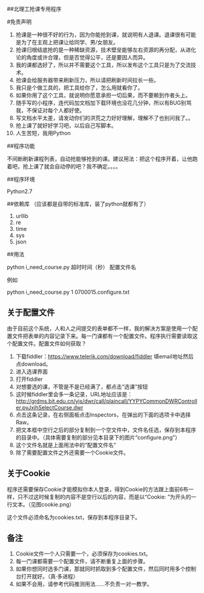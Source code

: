##北理工抢课专用程序

#免责声明

1. 抢课是一种很不好的行为，因为你能抢到课，就说明有人退课。退课很有可能是为了在主观上把课让给同学、男/女朋友。
2. 抢课归根结底抢的是一种稀缺资源，技术壁垒能够左右资源的再分配，从进化论的角度或许合理，但是否觉得公平，还是要因人而异。
3. 我的课都选好了，所以并不需要这个工具，所以发布这个工具只是为了交流技术。
4. 抢课会给服务器带来刷新压力，所以请把刷新时间拉长一些。
5. 我只是个做工具的，把工具给你了，怎么用就看你了。
6. 如果你用了这个工具，就说明你愿意承担一切后果，而不要赖到作者头上。
7. 随手写的小程序，连代码加文档加下载环境也没花几分钟，所以有BUG别骂我，不保证对每个人都好使。
8. 写文档水平太差，请发动你们的洪荒之力好好理解，理解不了也别问我了。。
9. 抢上课了就好好学习吧，以后自己写脚本。
10. 人生苦短，我用Python

##程序功能

不间断刷新课程列表，自动抢能够抢到的课。建议用法：把这个程序开着，让他跑着吧，抢上课了就会自动停的吧？我不确定。。。。

##程序环境

Python2.7

##依赖库 （应该都是自带的标准库，装了python就都有了）

1. urllib
2. re
3. time
4. sys
5. json 

##用法

python i_need_course.py 超时时间（秒） 配置文件名

例如

python i_need_course.py 1 0700015.configure.txt

## 关于配置文件

由于目前这个系统，人和人之间提交的表单都不一样，我的解决方案是使用一个配置文件把表单的内容记录下来。每一门课都有一个配置文件。程序执行需要读取这个配置文件。配置文件如何获取？

1. 下载fiddler：https://www.telerik.com/download/fiddler 填email地址然后点download。
2. 进入选课界面
3. 打开fiddler
4. 对想要选的课，不管是不是已经满了，都点击“选课”按钮
5. 这时候fiddler里会多一条记录，URL地址应该是：http://grdms.bit.edu.cn/yjs/dwr/call/plaincall/YYPYCommonDWRController.pyJxjhSelectCourse.dwr
6. 点击这条记录，在右侧面板点击Inspectors，在弹出的下面的选项卡中选择Raw。
7. 把文本框中空行之后的部分复制到一个空文件中，文件名任选，保存到本程序的目录中。（具体需要复制的部分见本目录下的图片“configure.png”）
8. 这个文件名就是上面用法中的“配置文件名”
9. 除了需要配置文件之外还需要一个Cookie文件。

## 关于Cookie

程序还需要保存Cookie才能模拟你本人登录，得到Cookie的方法跟上面前6布一样，只不过这时候复制的内容不是空行以后的内容，而是以“Cookie: ”为开头的一行文本。（见图cookie.png）

这个文件必须命名为cookies.txt，保存到本程序目录下。

## 备注

1. Cookie文件一个人只需要一个，必须保存为cookies.txt。
2. 每一门课都需要一个配置文件，请不断重复上面的步骤。
3. 如果你想同时选多门课，那就同时抓取到多个配置文件，然后同时用多个控制台打开就好。（真·多进程）
4. 如果不会用，请参考代码推测用法……不负责一对一教学。
